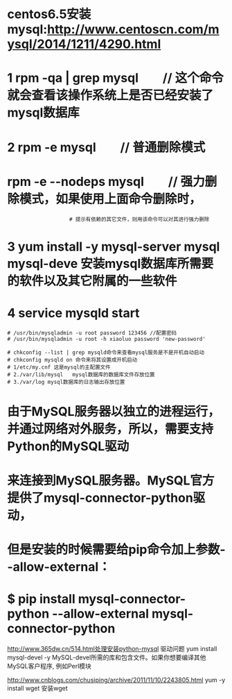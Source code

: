# centos6.5安装mysql:http://www.centoscn.com/mysql/2014/1211/4290.html

# 1 rpm -qa | grep mysql　　// 这个命令就会查看该操作系统上是否已经安装了mysql数据库

# 2 rpm -e mysql　　// 普通删除模式
  # rpm -e --nodeps mysql　　// 强力删除模式，如果使用上面命令删除时，
                        # 提示有依赖的其它文件，则用该命令可以对其进行强力删除
                        
# 3 yum install -y mysql-server mysql mysql-deve 安装mysql数据库所需要的软件以及其它附属的一些软件
# 4 service mysqld start
    # /usr/bin/mysqladmin -u root password 123456 //配置密码
    # /usr/bin/mysqladmin -u root -h xiaoluo password 'new-password'

    # chkconfig --list | grep mysqld命令来查看mysql服务是不是开机自动启动
    # chkconfig mysqld on 命令来将其设置成开机启动
	# 1/etc/my.cnf 这是mysql的主配置文件
	# 2./var/lib/mysql   mysql数据库的数据库文件存放位置
	# 3./var/log mysql数据库的日志输出存放位置
	
	
	
# 由于MySQL服务器以独立的进程运行，并通过网络对外服务，所以，需要支持Python的MySQL驱动
# 来连接到MySQL服务器。MySQL官方提供了mysql-connector-python驱动，
# 但是安装的时候需要给pip命令加上参数--allow-external：
# $ pip install mysql-connector-python --allow-external mysql-connector-python




http://www.365dw.cn/514.html处理安装python-mysql 驱动问题 
yum install mysql-devel -y
MySQL-devel所需的库和包含文件。如果你想要编译其他MySQL客户程序, 例如Perl模块


http://www.cnblogs.com/chusiping/archive/2011/11/10/2243805.html
yum -y install wget 安装wget